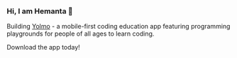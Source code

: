 ### Hi, I am Hemanta 👋

Building [Yolmo](https://yolmo.com) - a mobile-first coding education app featuring programming playgrounds for people of all ages to learn coding.

Download the app today!
